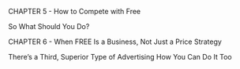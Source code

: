 CHAPTER 5 - How to Compete with Free

So What Should You Do?

CHAPTER 6 - When FREE Is a Business, Not Just a Price Strategy

There’s a Third, Superior Type of Advertising
How You Can Do It Too